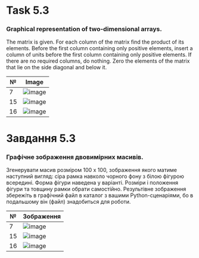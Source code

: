 # Task 5.3

### Graphical representation of two-dimensional arrays.

The matrix is given. For each column of the matrix find the product of its elements.
Before the first column containing only positive elements, insert a column
of units before the first column containing only positive elements. If there are no required columns, do nothing. Zero
the elements of the matrix that lie on the side diagonal and below it.

| №  | Image                                                                                                                           |
|----|---------------------------------------------------------------------------------------------------------------------------------|
| 7  | ![image](https://github.com/MaksymAndreiev/PythonScientificResearchCourse/assets/29687267/16b5fa54-1dd4-4aca-939f-bec927fc5060) |
| 15 | ![image](https://github.com/MaksymAndreiev/PythonScientificResearchCourse/assets/29687267/3574081f-f1b0-4a79-9b55-9f8964a7f578) |
| 16 | ![image](https://github.com/MaksymAndreiev/PythonScientificResearchCourse/assets/29687267/071729da-d74d-4de8-9339-eb5456eee9b9) |

# Завдання 5.3

### Графічне зображення двовимірних масивів.

Згенерувати масив розміром 100 х 100, зображення якого
матиме наступний вигляд: сіра рамка навколо чорного фону з білою фігурою
всередині. Форма фігури наведена у варіанті. Розміри і положення фігури та
товщину рамки обрати самостійно. Результівне зображення збережіть в
графічний файл в каталог з вашими Python-сценаріями, бо в подальшому він
(файл) знадобиться для роботи.

| №  | Зображення                                                                                                                      |
|----|---------------------------------------------------------------------------------------------------------------------------------|
| 7  | ![image](https://github.com/MaksymAndreiev/PythonScientificResearchCourse/assets/29687267/16b5fa54-1dd4-4aca-939f-bec927fc5060) |
| 15 | ![image](https://github.com/MaksymAndreiev/PythonScientificResearchCourse/assets/29687267/3574081f-f1b0-4a79-9b55-9f8964a7f578) |
| 16 | ![image](https://github.com/MaksymAndreiev/PythonScientificResearchCourse/assets/29687267/071729da-d74d-4de8-9339-eb5456eee9b9) |
